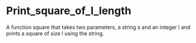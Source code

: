 # Print_square_of_l_length
 A function square that takes two parameters, a string s and an integer l and prints a square of size l using the string. 
